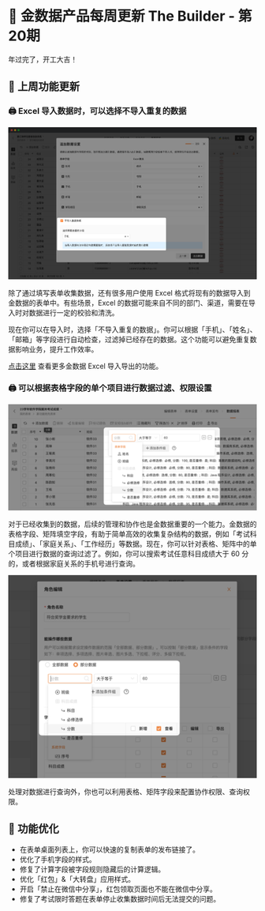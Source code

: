 # 🧩 金数据产品每周更新 The Builder - 第20期

年过完了，开工大吉！

## 🎉 上周功能更新

### 🖨 Excel 导入数据时，可以选择不导入重复的数据

![skip duplication when excel import](images/230206/skip-duplication-when-excel-import.png)

除了通过填写表单收集数据，还有很多用户使用 Excel 格式将现有的数据导入到金数据的表单中。有些场景，Excel 的数据可能来自不同的部门、渠道，需要在导入时对数据进行一定的校验和清洗。

现在你可以在导入时，选择「不导入重复的数据」。你可以根据「手机」、「姓名」、「邮箱」等字段进行自动检查，过滤掉已经存在的数据。这个功能可以避免重复数据影响业务，提升工作效率。

[点击这里](https://jinshuju.net/help/articles/data-excel) 查看更多金数据 Excel 导入导出的功能。

### 🖨 可以根据表格字段的单个项目进行数据过滤、权限设置

![entry filter by table field](images/230206/entry-filter-by-table-field.png)

对于已经收集到的数据，后续的管理和协作也是金数据重要的一个能力。金数据的表格字段、矩阵填空字段，有助于简单高效的收集复杂结构的数据，例如「考试科目成绩」、「家庭关系」、「工作经历」等数据。现在，你可以针对表格、矩阵中的单个项目进行数据的查询过滤了。例如，你可以搜索考试任意科目成绩大于 60 分的，或者根据家庭关系的手机号进行查询。

![form role by table field](images/230206/form-role-by-table-field.png)

处理对数据进行查询外，你也可以利用表格、矩阵字段来配置协作权限、查询权限。

## 🎁 功能优化

* 在表单桌面列表上，你可以快速的复制表单的发布链接了。
* 优化了手机字段的样式。
* 修复了计算字段被字段规则隐藏后的计算逻辑。
* 优化「红包」&「大转盘」应用样式。
* 开启「禁止在微信中分享」，红包领取页面也不能在微信中分享。
* 修复了考试限时答题在表单停止收集数据时间后无法提交的问题。

